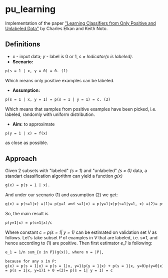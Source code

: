 # pu_learning
Implementation of the paper ["Learning Classifiers from Only Positive and Unlabeled Data"](https://www.eecs.wsu.edu/~holder/courses/CptS570/fall09/present/ElkanKDD08.pdf) by Charles Elkan and Keith Noto. 

## Definitions
* *x* - input data; *y* - label is 0 or 1, *s = Indicator(x is labeled)*.
* **Scenario:** 
```markdown 
p(s = 1 | x, y = 0) = 0. (1) 
``` 
Which means only positive examples can be labeled.
* **Assumption:** 
```markdown
p(s = 1 | x, y = 1) = p(s = 1 | y = 1) = c. (2)
```
Which means that samples from positive examples have been picked, i.e. labeled, randomly with uniform distribution. 
* **Aim:** to approximate 
```markdown
p(y = 1 | x) = f(x)
```
as close as possible. 

## Approach
Given 2 subsets with "labeled" *(s = 1)* and "unlabeled" *(s = 0)* data, a standart classification algorithm can yield a function *g(x)*
```markdown
g(x) = p(s = 1 | x).
```

And under our scenario (1) and assumption (2) we get: 
```markdown
g(x) = p(s=1|x) =(1)= p(y=1 and s=1|x) = p(y=1|x)p(s=1|y=1, x) =(2)= p(y=1|x)p(s=1|y=1) = f(x)c
```
So, the main result is
```markdown
p(y=1|x) = p(s=1|x)/c
```

Where constant *c = p(s = 1| y = 1)* can be estimated on validation set *V* as follows. Let's take subset *P* of examples in *V* that are labeled, i.e. *s=1*, and hence according to (1) are positive. Then first estimator *e_1* is following:
```markdown
e_1 = 1/n sum_{x in P}(g(x)), where n = |P|,

because for any x in P:
g(x) = p(s = 1|x) = p(s = 1|x, y=1)p(y = 1|x) + p(s = 1|x, y=0)p(y=0|x) =(x in P),(1)= 
= p(s = 1|x, y=1)1 + 0 =(2)= p(s = 1| y = 1) = c
```
